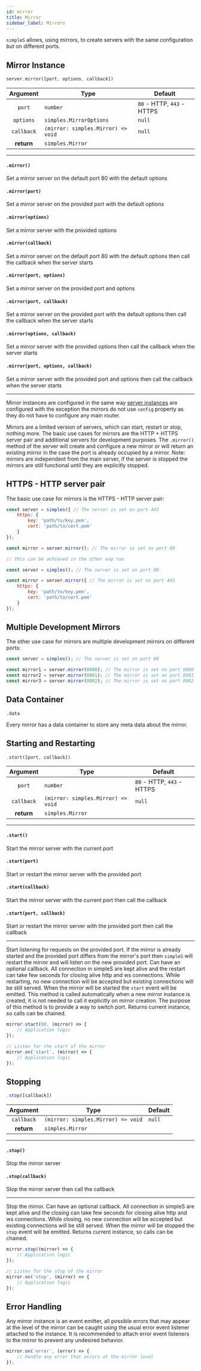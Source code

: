 ```yaml
---
id: mirror
title: Mirror
sidebar_label: Mirrors
---
```


`simpleS` allows, using mirrors, to create servers with the same configuration but on different ports.

## Mirror Instance

```js
server.mirror([port, options, callback])
```

| Argument   | Type                               | Default                    |
|:----------:|------------------------------------|----------------------------|
| `port`     | `number`                           | `80` - HTTP, `443` - HTTPS |
| `options`  | `simples.MirrorOptions`            | `null`                     |
| `callback` | `(mirror: simples.Mirror) => void` | `null`                     |
| **return** | `simples.Mirror`                   |                            |

---

#### `.mirror()`
Set a mirror server on the default port 80 with the default options

#### `.mirror(port)`
Set a mirror server on the provided port with the default options

#### `.mirror(options)`
Set a mirror server with the provided options

#### `.mirror(callback)`
Set a mirror server on the default port 80 with the default options then call the callback when the server starts

#### `.mirror(port, options)`
Set a mirror server on the provided port and options

#### `.mirror(port, callback)`
Set a mirror server on the provided port with the default options then call the callback when the server starts

#### `.mirror(options, callback)`
Set a mirror server with the provided options then call the callback when the server starts

#### `.mirror(port, options, callback)`
Set a mirror server with the provided port and options then call the callback when the server starts

---

Mirror instances are configured in the same way [server instances](server.md#server-instance) are configured with the exception the mirrors do not use `config` property as they do not have to configure any main router.

Mirrors are a limited version of servers, which can start, restart or stop, nothing more. The basic use cases for mirrors are the HTTP + HTTPS server pair and additional servers for development purposes. The `.mirror()` method of the server will create and configure a new mirror or will return an existing mirror in the case the port is already occupied by a mirror. Note: mirrors are independent from the main server, if the server is stopped the mirrors are still functional until they are explicitly stopped.

## HTTPS - HTTP server pair

The basic use case for mirrors is the HTTPS - HTTP server pair:

```js
const server = simples({ // The server is set on port 443
    https: {
        key: 'path/to/key.pem',
        cert: 'path/to/cert.pem'
    }
});

const mirror = server.mirror(); // The mirror is set on port 80

// This can be achieved in the other way too

const server = simples(); // The server is set on port 80

const mirror = server.mirror({ // The mirror is set on port 443
    https: {
        key: 'path/to/key.pem',
        cert: 'path/to/cert.pem'
    }
});
```

## Multiple Development Mirrors

The other use case for mirrors are multiple development mirrors on different ports:

```js
const server = simples(); // The server is set on port 80

const mirror1 = server.mirror(8080); // The mirror is set on port 8080
const mirror2 = server.mirror(8081); // The mirror is set on port 8081
const mirror3 = server.mirror(8082); // The mirror is set on port 8082
```

## Data Container

`.data`

Every mirror has a data container to store any meta data about the mirror.

## Starting and Restarting

```js
.start([port, callback])
```

| Argument   | Type                               | Default                    |
|:----------:|------------------------------------|----------------------------|
| `port`     | `number`                           | `80` - HTTP, `443` - HTTPS |
| `callback` | `(mirror: simples.Mirror) => void` | `null`                     |
| **return** | `simples.Mirror`                   |                            |

---

#### `.start()`
Start the mirror server with the current port

#### `.start(port)`
Start or restart the mirror server with the provided port

#### `.start(callback)`
Start the mirror server with the current port then call the callback

#### `.start(port, callback)`
Start or restart the mirror server with the provided port then call the callback

---

Start listening for requests on the provided port. If the mirror is already started and the provided port differs from the mirror's port then `simpleS` will restart the mirror and will listen on the new provided port. Can have an optional callback. All connection in simpleS are kept alive and the restart can take few seconds for closing alive http and ws connections. While restarting, no new connection will be accepted but existing connections will be still served. When the mirror will be started the `start` event will be emitted. This method is called automatically when a new mirror instance is created, it is not needed to call it explicitly on mirror creation. The purpose of this method is to provide a way to switch port. Returns current instance, so calls can be chained.

```js
mirror.start(80, (mirror) => {
    // Application logic
});

// Listen for the start of the mirror
mirror.on('start', (mirror) => {
    // Application logic
});
```

## Stopping

```js
.stop([callback])
```

| Argument   | Type                               | Default |
|:----------:|------------------------------------|---------|
| `callback` | `(mirror: simples.Mirror) => void` | `null`  |
| **return** | `simples.Mirror`                   |         |

---

#### `.stop()`
Stop the mirror server

#### `.stop(callback)`
Stop the mirror server then call the callback

---

Stop the mirror. Can have an optional callback. All connection in simpleS are kept alive and the closing can take few seconds for closing alive http and ws connections. While closing, no new connection will be accepted but existing connections will be still served. When the mirror will be stopped the `stop` event will be emitted. Returns current instance, so calls can be chained.

```js
mirror.stop((mirror) => {
    // Application logic
});

// Listen for the stop of the mirror
mirror.on('stop', (mirror) => {
    // Application logic
});
```

## Error Handling

Any mirror instance is an event emitter, all possible errors that may appear at the level of the mirror can be caught using the usual error event listener attached to the instance. It is recommended to attach error event listeners to the mirror to prevent any undesired behavior.

```js
mirror.on('error', (error) => {
    // Handle any error that occurs at the mirror level
});
```